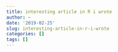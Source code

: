 ```yaml
---
title: interesting article in R i wrote
author: ~
date: '2019-02-25'
slug: interesting-article-in-r-i-wrote
categories: []
tags: []
---
```

